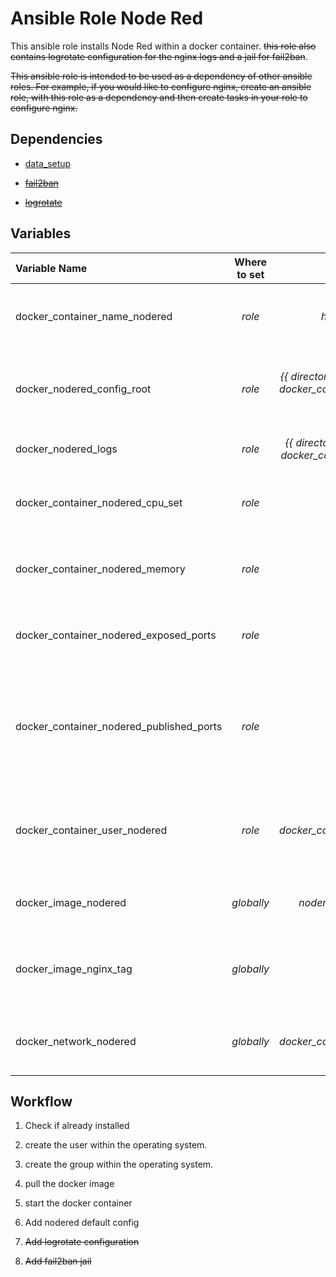 # Ansible Role Node Red
This ansible role installs Node Red within a docker container. ~~this role also contains logrotate configuration for the nginx logs and a jail for fail2ban~~.

~~This ansible role is intended to be used as a dependency of other ansible roles. For example, if you would like to configure nginx, create an ansible role, with this role as a dependency and then create tasks in your role to configure nginx.~~


## Dependencies

- [data_setup](../data_setup)

- ~~[fail2ban](../fail2ban)~~

- ~~[logrotate](../logrotate)~~


## Variables

| Variable Name | Where to set | Default Value | Description |
|:---|:---:|:---:|:---|
| docker_container_name_nodered | _role_ | _home_assistant_ | The name the docker container will be given. |
| docker_nodered_config_root | _role_ | _{{ directory_structure_config }}/{{ docker_container_name_nodered }}_ | Root directory for the docker contaner data. |
| docker_nodered_logs | _role_ | _{{ directory_structure_logs }}/{{ docker_container_name_nginx }}_ | The nginx log directory. |
| docker_container_nodered_cpu_set | _role_ | _0:3_ | Which CPUs the docker container will use. |
| docker_container_nodered_memory | _role_ | _0_ | The allocated memory for the docker container. |
| docker_container_nodered_exposed_ports | _role_ | _[1880]_ | The ports to expose to other docker containers. |
| docker_container_nodered_published_ports | _role_ | _None_ | **_Optional_** The ports to publically make available from the docker container. |
| docker_container_user_nodered | _role_ | _{{ docker_container_name_nodered }}"_ | **_Mandatory_** The system user and group to create for the data directories. |
| docker_image_nodered | _globally_ | _nodered/home-assistant_ | The docker image to use for the container. |
| docker_image_nginx_tag | _globally_ | _None_ | **_Mandatory_** The docker image tag to use for the container. |
| docker_network_nodered | _globally_ | _{{ docker_container_name_nodered }}"_ | The name of the docker network to create. |


## Workflow

1. Check if already installed

1. create the user within the operating system.

1. create the group within the operating system.

1. pull the docker image

1. start the docker container

1. Add nodered default config

1. ~~Add logrotate configuration~~

1. ~~Add fail2ban jail~~
